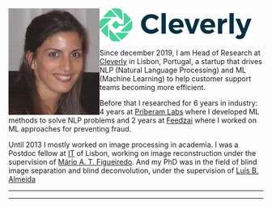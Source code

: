 <!---  
# Mariana S. C. Almeida 
-->


<img align="left" src="images/mla.jpg" width="180" padding="20px" margin="20px"> 
<img align="center" src="images/CleverlyLogo.png" width="300"> 


<!---  
padding="5px"
0 10px
margin:20px 30px
padding-left
padding-right
 box-sizing="border-box"
![alt text]("images/mla.jpg")
![alt text]("https://github.com/MarianaAlmeida/marianaalmeida.github.io/blob/master/images/mla.jpg")
https://github.com/MarianaAlmeida/marianaalmeida.github.io/blob/master/
&nbsp;
-->

<br>

Since december 2019, I am Head of Research at [Cleverly](https://cleverly.ai/) in Lisbon, Portugal, a startup that drives NLP (Natural Language Processing) and ML (Machine Learning) to help customer support teams becoming more efficient.

Before that I researched for 6 years in industry: 4 years at [Priberam Labs](http://labs.priberam.com/) where I developed ML methods to solve NLP problems and 2 years at [Feedzai](https://feedzai.com/) where I worked on ML approaches for preventing fraud.

Until 2013 I mostly worked on image processing in academia. I was a Postdoc fellow at [IT](https://www.it.pt/) of Lisbon, working on image reconstruction under the supervision of [Mário A. T. Figueiredo](http://www.lx.it.pt/~mtf/). And my PhD was in the field of blind image separation and blind deconvolution, under the supervision of [Luís B. Almeida](http://www.lx.it.pt/~lbalmeida/)

<!--- , at [IT](https://www.it.pt/) of Lisbon, Portugal.-->



 ___
 
 ___
 
